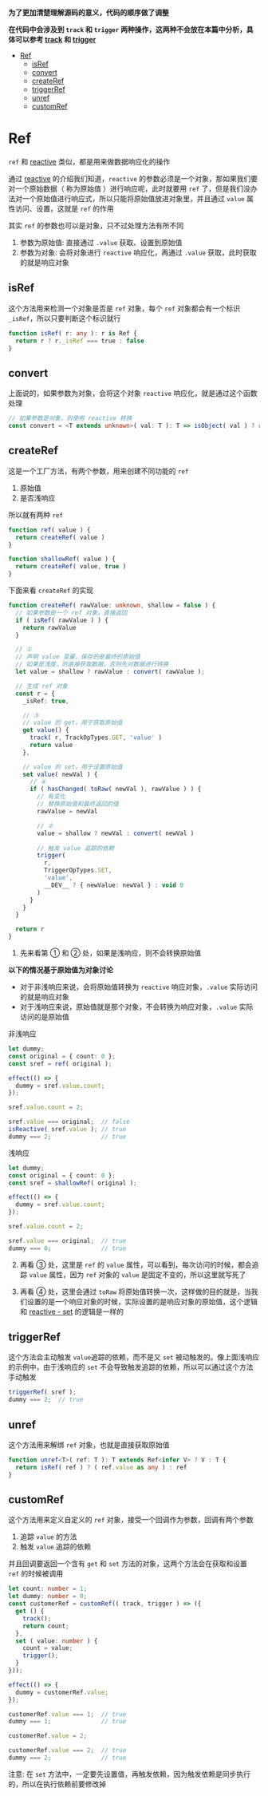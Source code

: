 **为了更加清楚理解源码的意义，代码的顺序做了调整**   

**在代码中会涉及到 `track` 和 `trigger` 两种操作，这两种不会放在本篇中分析，具体可以参考 [track](https://github.com/linhaotxl/frontend/tree/master/packages/vue/reactivity/effect#track) 和 [trigger](https://github.com/linhaotxl/frontend/tree/master/packages/vue/reactivity/effect#trigger)**  

- [Ref](#ref)
    - [isRef](#isref)
    - [convert](#convert)
    - [createRef](#createref)
    - [triggerRef](#triggerref)
    - [unref](#unref)
    - [customRef](#customref)

# Ref  
`ref` 和 [reactive](https://github.com/linhaotxl/frontend/tree/master/packages/vue/reactivity/reactive) 类似，都是用来做数据响应化的操作  

通过 [reactive](https://github.com/linhaotxl/frontend/tree/master/packages/vue/reactivity/reactive) 的介绍我们知道，`reactive` 的参数必须是一个对象，那如果我们要对一个原始数据（ 称为原始值 ）进行响应呢，此时就要用 `ref` 了，但是我们没办法对一个原始值进行响应式，所以只能将原始值放进对象里，并且通过 `value` 属性访问、设置，这就是 `ref` 的作用  

其实 `ref` 的参数也可以是对象，只不过处理方法有所不同  
1. 参数为原始值: 直接通过 `.value` 获取、设置到原始值  
2. 参数为对象: 会将对象进行 `reactive` 响应化，再通过 `.value` 获取，此时获取的就是响应对象

## isRef  
这个方法用来检测一个对象是否是 `ref` 对象，每个 `ref` 对象都会有一个标识 `_isRef`，所以只要判断这个标识就行  

```typescript
function isRef( r: any ): r is Ref {
  return r ? r._isRef === true : false
}
```   

## convert  
上面说的，如果参数为对象，会将这个对象 `reactive` 响应化，就是通过这个函数处理   

```typescript
// 如果参数是对象，则使用 reactive 转换
const convert = <T extends unknown>( val: T ): T => isObject( val ) ? reactive( val ) : val
```

## createRef   

这是一个工厂方法，有两个参数，用来创建不同功能的 `ref`  
1. 原始值  
2. 是否浅响应  

所以就有两种 `ref`  

```typescript
function ref( value ) {
  return createRef( value )
}

function shallowRef( value ) {
  return createRef( value, true )
}
```  

下面来看 `createRef` 的实现  

```typescript
function createRef( rawValue: unknown, shallow = false ) {
  // 如果参数是一个 ref 对象，直接返回
  if ( isRef( rawValue ) ) {
    return rawValue
  }

  // ①
  // 声明 value 变量，保存的是最终的原始值
  // 如果是浅度，则直接获取数据，否则先对数据进行转换
  let value = shallow ? rawValue : convert( rawValue );

  // 生成 ref 对象
  const r = {
    _isRef: true,

    // ③
    // value 的 get，用于获取原始值
    get value() {
      track( r, TrackOpTypes.GET, 'value' )
      return value
    },

    // value 的 set，用于设置原始值
    set value( newVal ) {
      // ④
      if ( hasChanged( toRaw( newVal ), rawValue ) ) {
        // 有变化
        // 替换原始值和最终返回的值
        rawValue = newVal

        // ②
        value = shallow ? newVal : convert( newVal )
        
        // 触发 value 追踪的依赖
        trigger(
          r,
          TriggerOpTypes.SET,
          'value',
          __DEV__ ? { newValue: newVal } : void 0
        )
      }
    }
  }

  return r
}
```  

1. 先来看第 ① 和 ② 处，如果是浅响应，则不会转换原始值  

**以下的情况基于原始值为对象讨论**  

* 对于非浅响应来说，会将原始值转换为 `reactive` 响应对象，`.value` 实际访问的就是响应对象  
* 对于浅响应来说，原始值就是那个对象，不会转换为响应对象，`.value` 实际访问的是原始值  

非浅响应  

```typescript
let dummy;
const original = { count: 0 };
const sref = ref( original );

effect(() => {
  dummy = sref.value.count;
});

sref.value.count = 2;

sref.value === original;  // false
isReactive( sref.value ); // true
dummy === 2;              // true
```  

浅响应  

```typescript
let dummy;
const original = { count: 0 };
const sref = shallowRef( original );

effect(() => {
  dummy = sref.value.count;
});

sref.value.count = 2;

sref.value === original;  // true
dummy === 0;              // true
```  

2. 再看 ③ 处，这里是 `ref` 的 `value` 属性，可以看到，每次访问的时候，都会追踪 `value` 属性，因为 `ref` 对象的 `value` 是固定不变的，所以这里就写死了  

3. 再看 ④ 处，这里会通过 `toRaw` 将原始值转换一次，这样做的目的就是，当我们设置的是一个响应对象的时候，实际设置的是响应对象的原始值，这个逻辑和 [reactive - set](https://github.com/linhaotxl/frontend/tree/master/packages/vue/reactivity/handlers#set) 的逻辑是一样的  

## triggerRef   
这个方法会主动触发 `value`追踪的依赖，而不是又 `set` 被动触发的。像上面浅响应的示例中，由于浅响应的 `set` 不会导致触发追踪的依赖，所以可以通过这个方法手动触发  

```typescript
triggerRef( sref );
dummy === 2;  // true
```  

## unref  
这个方法用来解绑 `ref` 对象，也就是直接获取原始值   

```typescript
function unref<T>( ref: T ): T extends Ref<infer V> ? V : T {
  return isRef( ref ) ? ( ref.value as any ) : ref
}
```  

## customRef  
这个方法用来定义自定义的 `ref` 对象，接受一个回调作为参数，回调有两个参数  
1. 追踪 `value` 的方法  
2. 触发 `value` 追踪的依赖  

并且回调要返回一个含有 `get` 和 `set` 方法的对象，这两个方法会在获取和设置 `ref` 的时候被调用  

```typescript
let count: number = 1;
let dummy: number = 0;
const customerRef = customRef(( track, trigger ) => ({
  get () {
    track();
    return count;
  },
  set ( value: number ) {
    count = value;
    trigger();
  }
}));

effect(() => {
  dummy = customerRef.value;
});

customerRef.value === 1;  // true
dummy === 1;              // true

customerRef.value = 2;

customerRef.value === 2;  // true
dummy === 2;              // true
```  

注意: 在 `set` 方法中，一定要先设置值，再触发依赖，因为触发依赖是同步执行的，所以在执行依赖前要修改掉